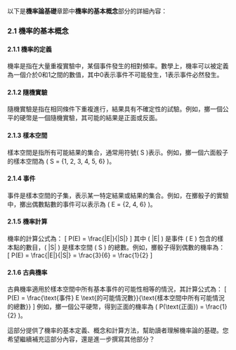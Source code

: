 以下是**機率論基礎**章節中**機率的基本概念**部分的詳細內容：

### 2.1 機率的基本概念

#### 2.1.1 機率的定義
機率是指在大量重複實驗中，某個事件發生的相對頻率。數學上，機率可以被定義為一個介於0和1之間的數值，其中0表示事件不可能發生，1表示事件必然發生。

#### 2.1.2 隨機實驗
隨機實驗是指在相同條件下重複進行，結果具有不確定性的試驗。例如，擲一個公平的硬幣是一個隨機實驗，其可能的結果是正面或反面。

#### 2.1.3 樣本空間
樣本空間是指所有可能結果的集合，通常用符號\( S \)表示。例如，擲一個六面骰子的樣本空間為 \( S = \{1, 2, 3, 4, 5, 6\} \)。

#### 2.1.4 事件
事件是樣本空間的子集，表示某一特定結果或結果的集合。例如，在擲骰子的實驗中，擲出偶數點數的事件可以表示為 \( E = \{2, 4, 6\} \)。

#### 2.1.5 機率計算
機率的計算公式為：
\[
P(E) = \frac{|E|}{|S|}
\]
其中 \( |E| \) 是事件 \( E \) 包含的樣本點的數目，\( |S| \) 是樣本空間 \( S \) 的總數。例如，擲骰子得到偶數的機率為：
\[
P(E) = \frac{|E|}{|S|} = \frac{3}{6} = \frac{1}{2}
\]

#### 2.1.6 古典機率
古典機率適用於樣本空間中所有基本事件的可能性相等的情況，其計算公式為：
\[
P(E) = \frac{\text{事件} E \text{的可能情況數}}{\text{樣本空間中所有可能情況的總數}}
\]
例如，擲一個公平硬幣，得到正面的機率為 \( P(\text{正面}) = \frac{1}{2} \)。

這部分提供了機率的基本定義、概念和計算方法，幫助讀者理解機率論的基礎。您希望繼續補充這部分內容，還是進一步撰寫其他部分？